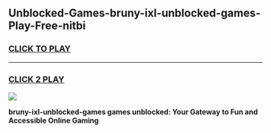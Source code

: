 
## Unblocked-Games-bruny-ixl-unblocked-games-Play-Free-nitbi
<h3>
<a href="https://premium76.site?title=bruny-ixl-unblocked-games&ref=18A1">CLICK TO PLAY</a></h3>
<hr>

<h3>
<a href="https://premium76.site?title=bruny-ixl-unblocked-games&ref=18A1">CLICK 2 PLAY</a>
  
</h3>

<a href="https://premium76.site?title=bruny-ixl-unblocked-games&ref=18A1"><img src="https://clearcache.store/games.png"></a>


**bruny-ixl-unblocked-games games unblocked: Your Gateway to Fun and Accessible Online Gaming**

